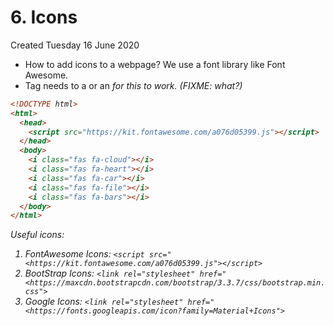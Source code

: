 # 6. Icons

Created Tuesday 16 June 2020

- How to add icons to a webpage? We use a font library like Font Awesome.
- Tag needs to a <span> or an <i> for this to work. (FIXME: what?)

```html
<!DOCTYPE html>
<html>
  <head>
    <script src="https://kit.fontawesome.com/a076d05399.js"></script>
  </head>
  <body>
    <i class="fas fa-cloud"></i>
    <i class="fas fa-heart"></i>
    <i class="fas fa-car"></i>
    <i class="fas fa-file"></i>
    <i class="fas fa-bars"></i>
  </body>
</html>
```

Useful icons:

1. FontAwesome Icons: `<script src="<https://kit.fontawesome.com/a076d05399.js"></script>`
2. BootStrap Icons: `<link rel="stylesheet" href="<https://maxcdn.bootstrapcdn.com/bootstrap/3.3.7/css/bootstrap.min.css">`
3. Google Icons: `<link rel="stylesheet" href="<https://fonts.googleapis.com/icon?family=Material+Icons">`
